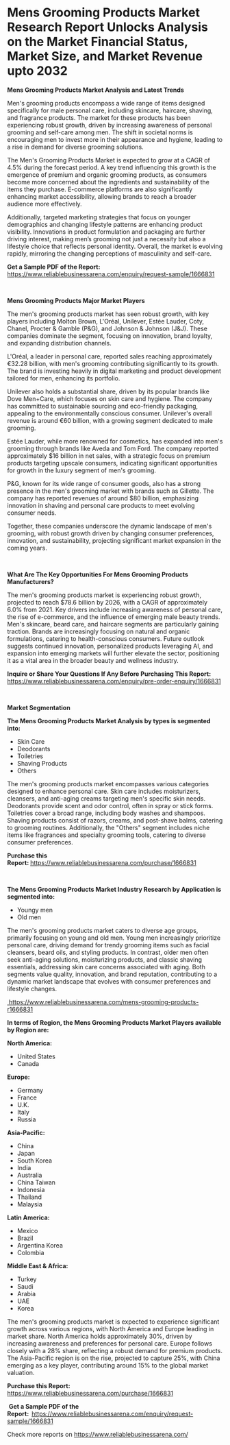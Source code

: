 <p><h1>Mens Grooming Products Market Research Report Unlocks Analysis on the Market Financial Status, Market Size, and Market Revenue upto 2032</h1></p><p><strong>Mens Grooming Products Market Analysis and Latest Trends</strong></p>
<p><p>Men's grooming products encompass a wide range of items designed specifically for male personal care, including skincare, haircare, shaving, and fragrance products. The market for these products has been experiencing robust growth, driven by increasing awareness of personal grooming and self-care among men. The shift in societal norms is encouraging men to invest more in their appearance and hygiene, leading to a rise in demand for diverse grooming solutions.</p><p>The Men's Grooming Products Market is expected to grow at a CAGR of 4.5% during the forecast period. A key trend influencing this growth is the emergence of premium and organic grooming products, as consumers become more concerned about the ingredients and sustainability of the items they purchase. E-commerce platforms are also significantly enhancing market accessibility, allowing brands to reach a broader audience more effectively.</p><p>Additionally, targeted marketing strategies that focus on younger demographics and changing lifestyle patterns are enhancing product visibility. Innovations in product formulation and packaging are further driving interest, making men’s grooming not just a necessity but also a lifestyle choice that reflects personal identity. Overall, the market is evolving rapidly, mirroring the changing perceptions of masculinity and self-care.</p></p>
<p><strong>Get a Sample PDF of the Report:&nbsp;</strong> <a href="https://www.reliablebusinessarena.com/enquiry/request-sample/1666831?utm_campaign=3200&utm_medium=2&utm_source=Github&utm_content=ia&utm_term=06032025&utm_id=mens-grooming-products">https://www.reliablebusinessarena.com/enquiry/request-sample/1666831</a></p>
<p>&nbsp;</p>
<p><strong>Mens Grooming Products Major Market Players</strong></p>
<p><p>The men's grooming products market has seen robust growth, with key players including Molton Brown, L'Oréal, Unilever, Estée Lauder, Coty, Chanel, Procter & Gamble (P&G), and Johnson & Johnson (J&J). These companies dominate the segment, focusing on innovation, brand loyalty, and expanding distribution channels.</p><p>L'Oréal, a leader in personal care, reported sales reaching approximately €32.28 billion, with men's grooming contributing significantly to its growth. The brand is investing heavily in digital marketing and product development tailored for men, enhancing its portfolio.</p><p>Unilever also holds a substantial share, driven by its popular brands like Dove Men+Care, which focuses on skin care and hygiene. The company has committed to sustainable sourcing and eco-friendly packaging, appealing to the environmentally conscious consumer. Unilever's overall revenue is around €60 billion, with a growing segment dedicated to male grooming.</p><p>Estée Lauder, while more renowned for cosmetics, has expanded into men's grooming through brands like Aveda and Tom Ford. The company reported approximately $16 billion in net sales, with a strategic focus on premium products targeting upscale consumers, indicating significant opportunities for growth in the luxury segment of men's grooming.</p><p>P&G, known for its wide range of consumer goods, also has a strong presence in the men's grooming market with brands such as Gillette. The company has reported revenues of around $80 billion, emphasizing innovation in shaving and personal care products to meet evolving consumer needs.</p><p>Together, these companies underscore the dynamic landscape of men's grooming, with robust growth driven by changing consumer preferences, innovation, and sustainability, projecting significant market expansion in the coming years.</p></p>
<p>&nbsp;</p>
<p><strong>What Are The Key Opportunities For Mens Grooming Products Manufacturers?</strong></p>
<p><p>The men's grooming products market is experiencing robust growth, projected to reach $78.6 billion by 2026, with a CAGR of approximately 6.0% from 2021. Key drivers include increasing awareness of personal care, the rise of e-commerce, and the influence of emerging male beauty trends. Men's skincare, beard care, and haircare segments are particularly gaining traction. Brands are increasingly focusing on natural and organic formulations, catering to health-conscious consumers. Future outlook suggests continued innovation, personalized products leveraging AI, and expansion into emerging markets will further elevate the sector, positioning it as a vital area in the broader beauty and wellness industry.</p></p>
<p><strong>Inquire or Share Your Questions If Any Before Purchasing This Report:</strong> <a href="https://www.reliablebusinessarena.com/enquiry/pre-order-enquiry/1666831?utm_campaign=3200&utm_medium=2&utm_source=Github&utm_content=ia&utm_term=06032025&utm_id=mens-grooming-products">https://www.reliablebusinessarena.com/enquiry/pre-order-enquiry/1666831</a></p>
<p>&nbsp;</p>
<p><strong>Market Segmentation</strong></p>
<p><strong>The Mens Grooming Products Market Analysis by types is segmented into:</strong></p>
<p><ul><li>Skin Care</li><li>Deodorants</li><li>Toiletries</li><li>Shaving Products</li><li>Others</li></ul></p>
<p><p>The men's grooming products market encompasses various categories designed to enhance personal care. Skin care includes moisturizers, cleansers, and anti-aging creams targeting men's specific skin needs. Deodorants provide scent and odor control, often in spray or stick forms. Toiletries cover a broad range, including body washes and shampoos. Shaving products consist of razors, creams, and post-shave balms, catering to grooming routines. Additionally, the "Others" segment includes niche items like fragrances and specialty grooming tools, catering to diverse consumer preferences.</p></p>
<p><strong>Purchase this Report:&nbsp;</strong><a href="https://www.reliablebusinessarena.com/purchase/1666831?utm_campaign=3200&utm_medium=2&utm_source=Github&utm_content=ia&utm_term=06032025&utm_id=mens-grooming-products">https://www.reliablebusinessarena.com/purchase/1666831</a></p>
<p>&nbsp;</p>
<p><strong>The Mens Grooming Products Market Industry Research by Application is segmented into:</strong></p>
<p><ul><li>Youngy men</li><li>Old men</li></ul></p>
<p><p>The men's grooming products market caters to diverse age groups, primarily focusing on young and old men. Young men increasingly prioritize personal care, driving demand for trendy grooming items such as facial cleansers, beard oils, and styling products. In contrast, older men often seek anti-aging solutions, moisturizing products, and classic shaving essentials, addressing skin care concerns associated with aging. Both segments value quality, innovation, and brand reputation, contributing to a dynamic market landscape that evolves with consumer preferences and lifestyle changes.</p></p>
<p><a href="https://www.reliablebusinessarena.com/mens-grooming-products-r1666831?utm_campaign=3200&utm_medium=2&utm_source=Github&utm_content=ia&utm_term=06032025&utm_id=mens-grooming-products">&nbsp;https://www.reliablebusinessarena.com/mens-grooming-products-r1666831</a></p>
<p><strong>In terms of Region, the Mens Grooming Products Market Players available by Region are:</strong></p>
<p>
    <p> <strong> North America: </strong>
        <ul>
            <li>United States</li>
            <li>Canada</li>
        </ul>
        </p> 
    <p> <strong> Europe: </strong>
        <ul>
            <li>Germany</li>
            <li>France</li>
            <li>U.K.</li>
            <li>Italy</li>
            <li>Russia</li>
        </ul>
        </p> 
    <p> <strong> Asia-Pacific: </strong>
        <ul>
            <li>China</li>
            <li>Japan</li>
            <li>South Korea</li>
            <li>India</li>
            <li>Australia</li>
            <li>China Taiwan</li>
            <li>Indonesia</li>
            <li>Thailand</li>
            <li>Malaysia</li>
        </ul>
        </p> 
    <p> <strong> Latin America: </strong>
        <ul>
            <li>Mexico</li>
            <li>Brazil</li>
            <li>Argentina Korea</li>
            <li>Colombia</li>
        </ul>
        </p> 
    <p> <strong> Middle East & Africa: </strong>
        <ul>
            <li>Turkey</li>
            <li>Saudi</li>
            <li>Arabia</li>
            <li>UAE</li>
            <li>Korea</li>
        </ul>
    </p>
    </p>
<p><p>The men's grooming products market is expected to experience significant growth across various regions, with North America and Europe leading in market share. North America holds approximately 30%, driven by increasing awareness and preferences for personal care. Europe follows closely with a 28% share, reflecting a robust demand for premium products. The Asia-Pacific region is on the rise, projected to capture 25%, with China emerging as a key player, contributing around 15% to the global market valuation.</p></p>
<p><strong>Purchase this Report: </strong><a href="https://www.reliablebusinessarena.com/purchase/1666831?utm_campaign=3200&utm_medium=2&utm_source=Github&utm_content=ia&utm_term=06032025&utm_id=mens-grooming-products">https://www.reliablebusinessarena.com/purchase/1666831</a></p>
<p>&nbsp;<strong>Get a Sample PDF of the Report:&nbsp;&nbsp;</strong><a href="https://www.reliablebusinessarena.com/enquiry/request-sample/1666831?utm_campaign=3200&utm_medium=2&utm_source=Github&utm_content=ia&utm_term=06032025&utm_id=mens-grooming-products">https://www.reliablebusinessarena.com/enquiry/request-sample/1666831</a></p>
<p><strong></strong></p>
<p>Check more reports on <a href="https://www.reliablebusinessarena.com/?utm_campaign=3200&utm_medium=2&utm_source=Github&utm_content=ia&utm_term=06032025&utm_id=mens-grooming-products">https://www.reliablebusinessarena.com/</a></p>